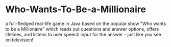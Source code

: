 Who-Wants-To-Be-a-Millionaire
=============================

a full-fledged real-life game in Java based on the popular show "Who wants to be a Millionaire" which reads out questions and answer options, offers lifelines, and listens to user speech input for the answer - just like you see on television!
